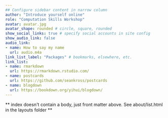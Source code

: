 ```yaml
---
## Configure sidebar content in narrow column
author: "Introduce yourself online"
role: "Computation Skills Workshop"
avatar: avatar.jpg
avatar_shape: rounded # circle, square, rounded
show_social_links: true # specify social accounts in site config
show_audio_link: false
audio_link: 
- name: How to say my name
  url: audio.m4a
link_list_label: "Packages" # bookmarks, elsewhere, etc.
link_list:
- name: rmarkdown
  url: https://rmarkdown.rstudio.com/
- name: postcards
  url: https://github.com/seankross/postcards
- name: blogdown
  url: https://bookdown.org/yihui/blogdown/
---
```


** index doesn't contain a body, just front matter above.
See about/list.html in the layouts folder **

